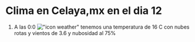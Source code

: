 # Clima en Celaya,mx en el dia 12

1. A las 0:0 !["icon weather"](http://openweathermap.org/img/w/04n.png) tenemos una temperatura de 16 C con nubes rotas y  vientos de 3.6 y nubosidad al 75%
